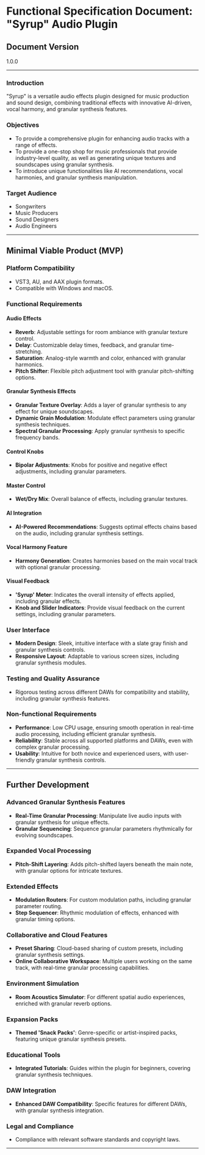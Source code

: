 # Functional Specification Document: "Syrup" Audio Plugin

## Document Version

1.0.0

---

### Introduction

"Syrup" is a versatile audio effects plugin designed for music production and sound design, combining traditional effects with innovative AI-driven, vocal harmony, and granular synthesis features.

### Objectives

- To provide a comprehensive plugin for enhancing audio tracks with a range of effects.
- To provide a one-stop shop for music professionals that provide industry-level quality, as well as generating unique textures and soundscapes using granular synthesis.
- To introduce unique functionalities like AI recommendations, vocal harmonies, and granular synthesis manipulation.

### Target Audience

- Songwriters
- Music Producers
- Sound Designers
- Audio Engineers

---

## Minimal Viable Product (MVP)

### Platform Compatibility

- VST3, AU, and AAX plugin formats.
- Compatible with Windows and macOS.

### Functional Requirements

#### Audio Effects

- **Reverb**: Adjustable settings for room ambiance with granular texture control.
- **Delay**: Customizable delay times, feedback, and granular time-stretching.
- **Saturation**: Analog-style warmth and color, enhanced with granular harmonics.
- **Pitch Shifter**: Flexible pitch adjustment tool with granular pitch-shifting options.

#### Granular Synthesis Effects

- **Granular Texture Overlay**: Adds a layer of granular synthesis to any effect for unique soundscapes.
- **Dynamic Grain Modulation**: Modulate effect parameters using granular synthesis techniques.
- **Spectral Granular Processing**: Apply granular synthesis to specific frequency bands.

#### Control Knobs

- **Bipolar Adjustments**: Knobs for positive and negative effect adjustments, including granular parameters.

#### Master Control

- **Wet/Dry Mix**: Overall balance of effects, including granular textures.

#### AI Integration

- **AI-Powered Recommendations**: Suggests optimal effects chains based on the audio, including granular synthesis settings.

#### Vocal Harmony Feature

- **Harmony Generation**: Creates harmonies based on the main vocal track with optional granular processing.

#### Visual Feedback

- **'Syrup' Meter**: Indicates the overall intensity of effects applied, including granular effects.
- **Knob and Slider Indicators**: Provide visual feedback on the current settings, including granular parameters.

### User Interface

- **Modern Design**: Sleek, intuitive interface with a slate gray finish and granular synthesis controls.
- **Responsive Layout**: Adaptable to various screen sizes, including granular synthesis modules.

### Testing and Quality Assurance

- Rigorous testing across different DAWs for compatibility and stability, including granular synthesis features.

### Non-functional Requirements

- **Performance**: Low CPU usage, ensuring smooth operation in real-time audio processing, including efficient granular synthesis.
- **Reliability**: Stable across all supported platforms and DAWs, even with complex granular processing.
- **Usability**: Intuitive for both novice and experienced users, with user-friendly granular synthesis controls.

---

## Further Development

### Advanced Granular Synthesis Features

- **Real-Time Granular Processing**: Manipulate live audio inputs with granular synthesis for unique effects.
- **Granular Sequencing**: Sequence granular parameters rhythmically for evolving soundscapes.

### Expanded Vocal Processing

- **Pitch-Shift Layering**: Adds pitch-shifted layers beneath the main note, with granular options for intricate textures.

### Extended Effects

- **Modulation Routers**: For custom modulation paths, including granular parameter routing.
- **Step Sequencer**: Rhythmic modulation of effects, enhanced with granular timing options.

### Collaborative and Cloud Features

- **Preset Sharing**: Cloud-based sharing of custom presets, including granular synthesis settings.
- **Online Collaborative Workspace**: Multiple users working on the same track, with real-time granular processing capabilities.

### Environment Simulation

- **Room Acoustics Simulator**: For different spatial audio experiences, enriched with granular reverb options.

### Expansion Packs

- **Themed 'Snack Packs'**: Genre-specific or artist-inspired packs, featuring unique granular synthesis presets.

### Educational Tools

- **Integrated Tutorials**: Guides within the plugin for beginners, covering granular synthesis techniques.

### DAW Integration

- **Enhanced DAW Compatibility**: Specific features for different DAWs, with granular synthesis integration.

### Legal and Compliance

- Compliance with relevant software standards and copyright laws.

---
